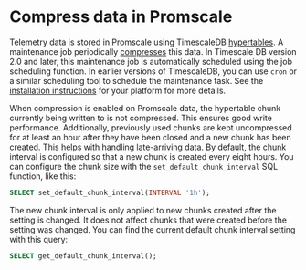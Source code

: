# Compress data in Promscale
Telemetry data is stored in Promscale using TimescaleDB [hypertables][hypertables].
A maintenance job periodically [compresses][tsdb-compression] this data.
In Timescale DB version 2.0 and later, this maintenance job is automatically scheduled
using the job scheduling function. In earlier versions of
TimescaleDB, you can use `cron` or a similar scheduling tool to schedule the
maintenance task. See the [installation instructions][promscale-install] for
your platform for more details.

When compression is enabled on Promscale data, the hypertable chunk
currently being written to is not compressed. This ensures good write performance.
Additionally, previously used chunks are kept uncompressed for at least an hour
after they have been closed and a new chunk has been created. This helps with handling
late-arriving data. By default, the chunk interval is configured so that a
new chunk is created every eight hours. You can configure the chunk size with
the `set_default_chunk_interval` SQL function, like this:
```sql
SELECT set_default_chunk_interval(INTERVAL '1h');
```

The new chunk interval is only applied to new chunks created after the setting is changed.
It does not affect chunks that were created before the setting was changed.
You can find the current default chunk interval setting with this query:
```sql
SELECT get_default_chunk_interval();
```


[hypertables]: timescaledb/:currentVersion:/overview/core-concepts/hypertables-and-chunks/
[tsdb-compression]:timescaledb/:currentVersion:/overview/core-concepts/compression/
[promscale-install]: /installation/
